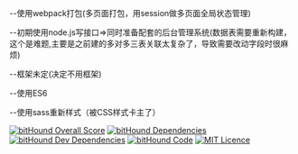 --使用webpack打包(多页面打包，用session做多页面全局状态管理)

--初期使用node.js写接口=>同时准备配套的后台管理系统(数据表需要重新构建，这个是难题,主要是之前建的多对多三表关联太复杂了，导致需要改动字段时很麻烦)

--框架未定(决定不用框架)

--使用ES6

--使用sass重新样式（被CSS样式卡主了）

[![bitHound Overall Score](https://www.bithound.io/github/linxiaowu66/douMiBlogPlatform/badges/score.svg)](https://www.bithound.io/github/linxiaowu66/douMiBlogPlatform)
[![bitHound Dependencies](https://www.bithound.io/github/linxiaowu66/douMiBlogPlatform/badges/dependencies.svg)](https://www.bithound.io/github/linxiaowu66/douMiBlogPlatform/master/dependencies/npm)
[![bitHound Dev Dependencies](https://www.bithound.io/github/linxiaowu66/douMiBlogPlatform/badges/devDependencies.svg)](https://www.bithound.io/github/linxiaowu66/douMiBlogPlatform/master/dependencies/npm)
[![bitHound Code](https://www.bithound.io/github/linxiaowu66/douMiBlogPlatform/badges/code.svg)](https://www.bithound.io/github/linxiaowu66/douMiBlogPlatform)
[![MIT Licence](https://badges.frapsoft.com/os/mit/mit.svg?v=103)](https://opensource.org/licenses/mit-license.php)
